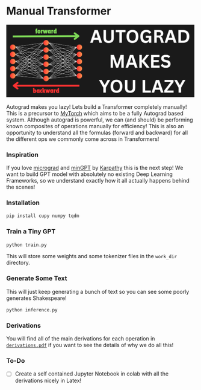 # Manual Transformer
<img src="banner.png" alt="drawing" width="500"/>


Autograd makes you lazy! Lets build a Transformer completely manually! This is a precursor to [MyTorch](https://github.com/priyammaz/MyTorch/tree/main) which aims to be a fully Autograd based system. Although autograd is powerful, we can (and should) be performing known composites of operations manually for efficiency! This is also an opportunity to understand all the formulas (forward and backward) for all the different ops we commonly come across in Transformers!

### Inspiration

If you love [micrograd](https://github.com/karpathy/micrograd) and [minGPT](https://github.com/karpathy/minGPT) by [Karpathy](https://github.com/karpathy) this is the next step! We want to build  GPT model with absolutely no existing Deep Learning Frameworks, so we understand exactly how it all actually happens behind the scenes!

### Installation

```bash
pip install cupy numpy tqdm
```

### Train a Tiny GPT

```bash
python train.py
```

This will store some weights and some tokenizer files in the ```work_dir``` directory. 

### Generate Some Text

This will just keep generating a bunch of text so you can see some poorly generates Shakespeare!

```bash
python inference.py
```

### Derivations

You will find all of the main derivations for each operation in [```derivations.pdf```](https://github.com/priyammaz/ManualTransformer/blob/main/derivations.pdf) if you want to see the details of why we do all this!


### To-Do

- [ ] Create a self contained Jupyter Notebook in colab with all the derivations nicely in Latex!